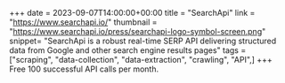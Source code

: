 +++
date = 2023-09-07T14:00:00+00:00
title = "SearchApi"
link = "https://www.searchapi.io/"
thumbnail = "https://www.searchapi.io/press/searchapi-logo-symbol-screen.png"
snippet= "SearchApi is a robust real-time SERP API delivering structured data from Google and other search engine results pages"
tags = ["scraping", "data-collection", "data-extraction", "crawling", "API",]
+++
Free 100 successful API calls per month.
